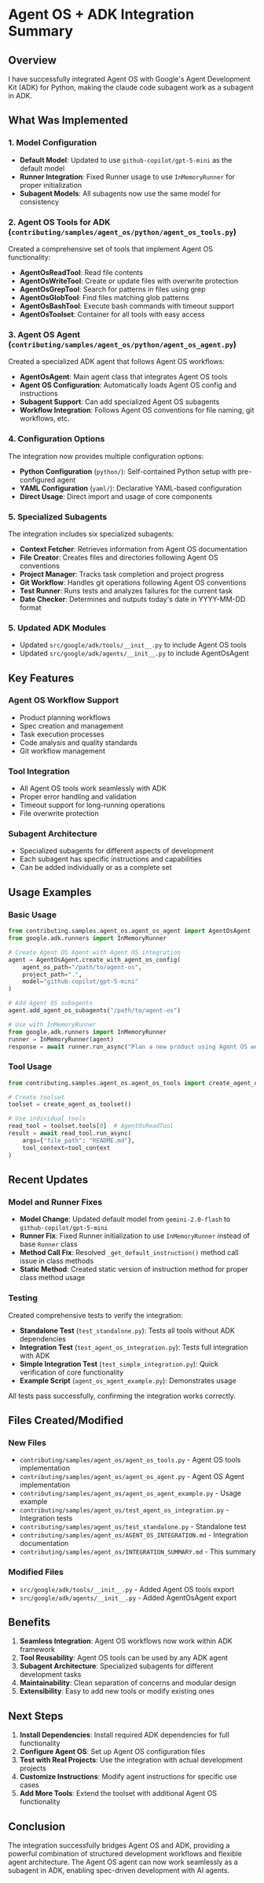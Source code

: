 # Agent OS + ADK Integration Summary

## Overview

I have successfully integrated Agent OS with Google's Agent Development Kit (ADK) for Python, making the claude code subagent work as a subagent in ADK.

## What Was Implemented

### 1. Model Configuration
- **Default Model**: Updated to use `github-copilot/gpt-5-mini` as the default model
- **Runner Integration**: Fixed Runner usage to use `InMemoryRunner` for proper initialization
- **Subagent Models**: All subagents now use the same model for consistency

### 2. Agent OS Tools for ADK (`contributing/samples/agent_os/python/agent_os_tools.py`)

Created a comprehensive set of tools that implement Agent OS functionality:

- **AgentOsReadTool**: Read file contents
- **AgentOsWriteTool**: Create or update files with overwrite protection
- **AgentOsGrepTool**: Search for patterns in files using grep
- **AgentOsGlobTool**: Find files matching glob patterns
- **AgentOsBashTool**: Execute bash commands with timeout support
- **AgentOsToolset**: Container for all tools with easy access

### 3. Agent OS Agent (`contributing/samples/agent_os/python/agent_os_agent.py`)

Created a specialized ADK agent that follows Agent OS workflows:

- **AgentOsAgent**: Main agent class that integrates Agent OS tools
- **Agent OS Configuration**: Automatically loads Agent OS config and instructions
- **Subagent Support**: Can add specialized Agent OS subagents
- **Workflow Integration**: Follows Agent OS conventions for file naming, git workflows, etc.

### 4. Configuration Options

The integration now provides multiple configuration options:

- **Python Configuration** (`python/`): Self-contained Python setup with pre-configured agent
- **YAML Configuration** (`yaml/`): Declarative YAML-based configuration
- **Direct Usage**: Direct import and usage of core components

### 5. Specialized Subagents

The integration includes six specialized subagents:

- **Context Fetcher**: Retrieves information from Agent OS documentation
- **File Creator**: Creates files and directories following Agent OS conventions
- **Project Manager**: Tracks task completion and project progress
- **Git Workflow**: Handles git operations following Agent OS conventions
- **Test Runner**: Runs tests and analyzes failures for the current task
- **Date Checker**: Determines and outputs today's date in YYYY-MM-DD format

### 5. Updated ADK Modules

- Updated `src/google/adk/tools/__init__.py` to include Agent OS tools
- Updated `src/google/adk/agents/__init__.py` to include AgentOsAgent

## Key Features

### Agent OS Workflow Support
- Product planning workflows
- Spec creation and management
- Task execution processes
- Code analysis and quality standards
- Git workflow management

### Tool Integration
- All Agent OS tools work seamlessly with ADK
- Proper error handling and validation
- Timeout support for long-running operations
- File overwrite protection

### Subagent Architecture
- Specialized subagents for different aspects of development
- Each subagent has specific instructions and capabilities
- Can be added individually or as a complete set

## Usage Examples

### Basic Usage
```python
from contributing.samples.agent_os.agent_os_agent import AgentOsAgent
from google.adk.runners import InMemoryRunner

# Create Agent OS Agent with Agent OS integration
agent = AgentOsAgent.create_with_agent_os_config(
    agent_os_path="/path/to/agent-os",
    project_path=".",
    model="github-copilot/gpt-5-mini"
)

# Add Agent OS subagents
agent.add_agent_os_subagents("/path/to/agent-os")

# Use with InMemoryRunner
from google.adk.runners import InMemoryRunner
runner = InMemoryRunner(agent)
response = await runner.run_async("Plan a new product using Agent OS workflows")
```

### Tool Usage
```python
from contributing.samples.agent_os.agent_os_tools import create_agent_os_toolset

# Create toolset
toolset = create_agent_os_toolset()

# Use individual tools
read_tool = toolset.tools[0]  # AgentOsReadTool
result = await read_tool.run_async(
    args={"file_path": "README.md"},
    tool_context=tool_context
)
```

## Recent Updates

### Model and Runner Fixes
- **Model Change**: Updated default model from `gemini-2.0-flash` to `github-copilot/gpt-5-mini`
- **Runner Fix**: Fixed Runner initialization to use `InMemoryRunner` instead of base `Runner` class
- **Method Call Fix**: Resolved `_get_default_instruction()` method call issue in class methods
- **Static Method**: Created static version of instruction method for proper class method usage

### Testing

Created comprehensive tests to verify the integration:

- **Standalone Test** (`test_standalone.py`): Tests all tools without ADK dependencies
- **Integration Test** (`test_agent_os_integration.py`): Tests full integration with ADK
- **Simple Integration Test** (`test_simple_integration.py`): Quick verification of core functionality
- **Example Script** (`agent_os_agent_example.py`): Demonstrates usage

All tests pass successfully, confirming the integration works correctly.

## Files Created/Modified

### New Files
- `contributing/samples/agent_os/agent_os_tools.py` - Agent OS tools implementation
- `contributing/samples/agent_os/agent_os_agent.py` - Agent OS Agent implementation
- `contributing/samples/agent_os/agent_os_agent_example.py` - Usage example
- `contributing/samples/agent_os/test_agent_os_integration.py` - Integration tests
- `contributing/samples/agent_os/test_standalone.py` - Standalone test
- `contributing/samples/agent_os/AGENT_OS_INTEGRATION.md` - Integration documentation
- `contributing/samples/agent_os/INTEGRATION_SUMMARY.md` - This summary

### Modified Files
- `src/google/adk/tools/__init__.py` - Added Agent OS tools export
- `src/google/adk/agents/__init__.py` - Added AgentOsAgent export

## Benefits

1. **Seamless Integration**: Agent OS workflows now work within ADK framework
2. **Tool Reusability**: Agent OS tools can be used by any ADK agent
3. **Subagent Architecture**: Specialized subagents for different development tasks
4. **Maintainability**: Clean separation of concerns and modular design
5. **Extensibility**: Easy to add new tools or modify existing ones

## Next Steps

1. **Install Dependencies**: Install required ADK dependencies for full functionality
2. **Configure Agent OS**: Set up Agent OS configuration files
3. **Test with Real Projects**: Use the integration with actual development projects
4. **Customize Instructions**: Modify agent instructions for specific use cases
5. **Add More Tools**: Extend the toolset with additional Agent OS functionality

## Conclusion

The integration successfully bridges Agent OS and ADK, providing a powerful combination of structured development workflows and flexible agent architecture. The Agent OS agent can now work seamlessly as a subagent in ADK, enabling spec-driven development with AI agents.
